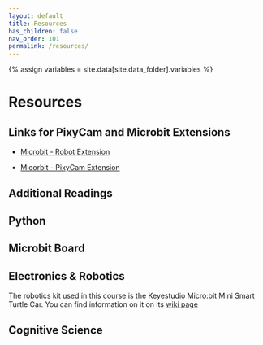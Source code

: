 ```yaml
---
layout: default
title: Resources
has_children: false
nav_order: 101
permalink: /resources/
---
```


{% assign variables = site.data[site.data_folder].variables %}

# Resources

## Links for PixyCam and Microbit Extensions

- [Microbit - Robot Extension](https://github.com/vchelur97/pxt-k-bit)

- [Micorbit - PixyCam Extension](https://github.com/vchelur97/pxt-pixy2)

## Additional Readings

## Python

## Microbit Board

## Electronics & Robotics
The robotics kit used in this course is the Keyestudio Micro:bit Mini Smart Turtle Car. You can find information on it on its [wiki page](https://wiki.keyestudio.com/KS4014(KS4024)_Keyestudio_Micro%EF%BC%9Abit_Mini_Smart_Tortoise_Car)

## Cognitive Science

